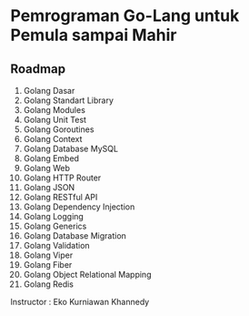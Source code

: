# Pemrograman Go-Lang untuk Pemula sampai Mahir

## Roadmap

1. Golang Dasar
2. Golang Standart Library
3. Golang Modules
4. Golang Unit Test
5. Golang Goroutines
6. Golang Context
7. Golang Database MySQL
8. Golang Embed
9. Golang Web
10. Golang HTTP Router
11. Golang JSON
12. Golang RESTful API
13. Golang Dependency Injection
14. Golang Logging
15. Golang Generics
16. Golang Database Migration
17. Golang Validation
18. Golang Viper
19. Golang Fiber
20. Golang Object Relational Mapping
21. Golang Redis

Instructor : Eko Kurniawan Khannedy

